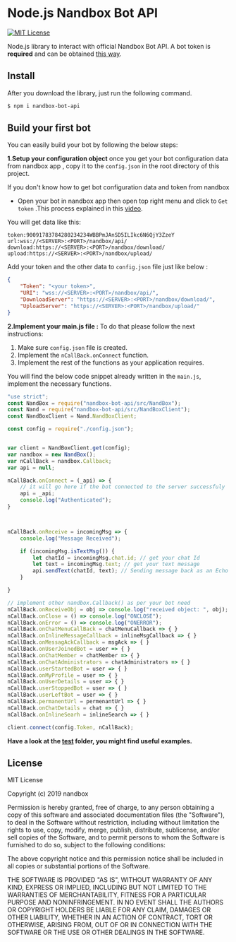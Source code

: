 # Node.js Nandbox Bot API
[![MIT License](http://img.shields.io/badge/license-MIT-blue.svg?style=flat)](https://github.com/AmirAlahmedy/nandboxbotsapi/blob/master/LICENSE)

Node.js library to interact with official Nandbox Bot API. A bot token is **required** and can be obtained [this way](https://www.youtube.com/watch?v=FXb6tjOuxSc).

## Install
After you download the library, just run the following command.
```bash
$ npm i nandbox-bot-api
```

## Build your first bot
You can easily build your bot by following the below steps:

**1.Setup your configuration object** once you get your bot configuration data from nandbox app , copy it to the `config.json` in the root directory of this project.

If you don't know how to get bot configuration data and token from nandbox 

- Open your bot in nandbox app then open  top right menu and click to `Get token` .This process explained in this [video](https://www.youtube.com/watch?v=FXb6tjOuxSc&feature=youtu.be).


You will get data like this:
``` 
token:90091783784280234234WBBPmJAnSD5ILIkc6N6QjY3ZzeY
url:wss://<SERVER>:<PORT>/nandbox/api/  
download:https://<SERVER>:<PORT>/nandbox/download/  
upload:https://<SERVER>:<PORT>/nandbox/upload/
```
Add your token and the other data to  `config.json` file just like below :
```json
{
    "Token": "<your token>",
    "URI": "wss://<SERVER>:<PORT>/nandbox/api/",
    "DownloadServer": "https://<SERVER>:<PORT>/nandbox/download/",  
    "UploadServer": "https://<SERVER>:<PORT>/nandbox/upload/"
}
```

**2.Implement your main.js file :** To do that please follow the next instructions:
1. Make sure `config.json` file is created.
2. Implement the `nCallBack.onConnect` function.
3. Implement the rest of the functions as your application requires.

You will find the below code snippet already written in the `main.js`, implement the necessary functions.
```js
"use strict";
const NandBox = require("nandbox-bot-api/src/NandBox");
const Nand = require("nandbox-bot-api/src/NandBoxClient");
const NandBoxClient = Nand.NandBoxClient;

const config = require("./config.json");


var client = NandBoxClient.get(config);
var nandbox = new NandBox();
var nCallBack = nandbox.Callback;
var api = null;

nCallBack.onConnect = (_api) => {
    // it will go here if the bot connected to the server successfuly 
    api = _api;
    console.log("Authenticated");
}



nCallBack.onReceive = incomingMsg => {
    console.log("Message Received");

    if (incomingMsg.isTextMsg()) {
        let chatId = incomingMsg.chat.id; // get your chat Id
        let text = incomingMsg.text; // get your text message
        api.sendText(chatId, text); // Sending message back as an Echo
    }

}

// implement other nandbox.Callback() as per your bot need
nCallBack.onReceiveObj = obj => console.log("received object: ", obj);
nCallBack.onClose = () => console.log("ONCLOSE");
nCallBack.onError = () => console.log("ONERROR");
nCallBack.onChatMenuCallBack = chatMenuCallback => { }
nCallBack.onInlineMessageCallback = inlineMsgCallback => { }
nCallBack.onMessagAckCallback = msgAck => { }
nCallBack.onUserJoinedBot = user => { }
nCallBack.onChatMember = chatMember => { }
nCallBack.onChatAdministrators = chatAdministrators => { }
nCallBack.userStartedBot = user => { }
nCallBack.onMyProfile = user => { }
nCallBack.onUserDetails = user => { }
nCallBack.userStoppedBot = user => { }
nCallBack.userLeftBot = user => { }
nCallBack.permanentUrl = permenantUrl => { }
nCallBack.onChatDetails = chat => { }
nCallBack.onInlineSearh = inlineSearch => { }

client.connect(config.Token, nCallBack);
```

____Have a look at the [test](./src/test) folder, you might find useful examples.____


## License 
MIT License

Copyright (c) 2019 nandbox

Permission is hereby granted, free of charge, to any person obtaining a copy
of this software and associated documentation files (the "Software"), to deal
in the Software without restriction, including without limitation the rights
to use, copy, modify, merge, publish, distribute, sublicense, and/or sell
copies of the Software, and to permit persons to whom the Software is
furnished to do so, subject to the following conditions:

The above copyright notice and this permission notice shall be included in all
copies or substantial portions of the Software.

THE SOFTWARE IS PROVIDED "AS IS", WITHOUT WARRANTY OF ANY KIND, EXPRESS OR
IMPLIED, INCLUDING BUT NOT LIMITED TO THE WARRANTIES OF MERCHANTABILITY,
FITNESS FOR A PARTICULAR PURPOSE AND NONINFRINGEMENT. IN NO EVENT SHALL THE
AUTHORS OR COPYRIGHT HOLDERS BE LIABLE FOR ANY CLAIM, DAMAGES OR OTHER
LIABILITY, WHETHER IN AN ACTION OF CONTRACT, TORT OR OTHERWISE, ARISING FROM,
OUT OF OR IN CONNECTION WITH THE SOFTWARE OR THE USE OR OTHER DEALINGS IN THE
SOFTWARE.